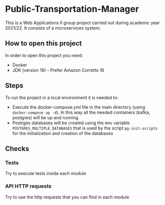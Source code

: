 # Public-Transportation-Manager
This is a Web Applications II group project carried out during academic year 2021/22. It consists of a microservices system.

## How to open this project

In order to open this project you need:
- Docker 
- JDK (version 16) - Prefer Amazon Corretto 16

## Steps

To run the project in a local environment it is needed to:
- Execute the docker-compose.yml file in the main directory (using `docker-compose up -d`). In this way all the needed containers (kafka, postgres) will be up and running.
- Postrges databases will be created using the env variable `POSTGRES_MULTIPLE_DATABASES` that is used by the script `pg-init-scripts` for the initialization and creation of the databases
  
## Checks

### Tests

Try to execute tests inside each module

### API HTTP requests

Try to use the http requests that you can find in each module
